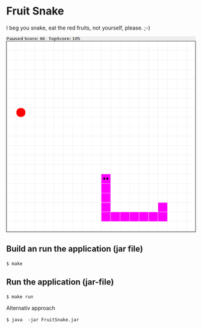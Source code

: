 # Fruit Snake

I beg you snake, eat the red fruits, not yourself, please. ;-)


![Screenshot](screenshot.png)


## Build an run the application (jar file)
```shell
$ make 
```

## Run the application (jar-file)
```shell
$ make run
```

Alternativ approach
```shell
$ java  -jar FruitSnake.jar
```

